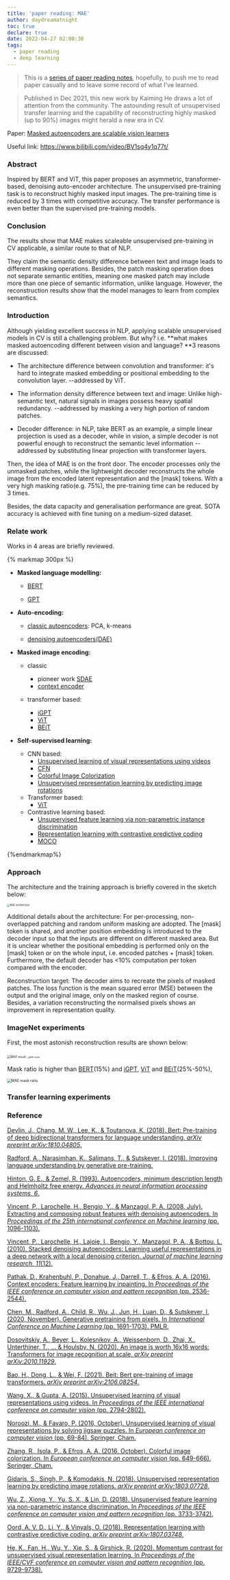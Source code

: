 ```yaml
---
title: 'paper reading: MAE'
author: daydreamatnight
toc: true
declare: true
date: 2022-04-27 02:00:38
tags:
  - paper reading
  - deep learning
---
```


> This is a [series of paper reading notes](https://daydreamatnight.github.io/2022/04/02/paper-reading-start/), hopefully, to push me to read paper casually and to leave some record of what I've learned.

> Published in Dec 2021, this new work by Kaiming He draws a lot of attention from the community. The astounding result of unsupervised transfer learning and the capability of reconstructing highly masked (up to 90%) images might herald a new era in CV. 

<!-- more -->

Paper: [Masked autoencoders are scalable vision learners](https://arxiv.org/abs/2111.06377)

Useful link: https://www.bilibili.com/video/BV1sq4y1q77t/

### Abstract

Inspired by BERT and ViT, this paper proposes an asymmetric, transformer-based, denoising auto-encoder architecture. The unsupervised pre-training task is to reconstruct highly masked input images. The pre-training time is reduced by 3 times with competitive accuracy. The transfer performance is even better than the supervised pre-training models.

### Conclusion

The results show that MAE makes scaleable unsupervised pre-training in CV applicable, a similar route to that of NLP. 

They claim the semantic density difference between text and image leads to different masking operations. Besides, the patch masking operation does not separate semantic entities, meaning one masked patch may include more than one piece of semantic information, unlike language. However, the reconstruction results show that the model manages to learn from complex semantics.

### Introduction

Although yielding excellent success in NLP, applying scalable unsupervised models in CV is still a challenging problem. But why? i.e. **what makes masked autoencoding different between vision and language? **3 reasons are discussed:

- The architecture difference between convolution and transformer: it's hard to integrate masked embedding or positional embedding to the convolution layer. --addressed by ViT.

- The information density difference between text and image: Unlike high-semantic text, natural signals in images possess heavy spatial redundancy. --addressed by masking a very high portion of random patches.
- Decoder difference: in NLP, take BERT as an example, a simple linear projection is used as a decoder, while in vision, a simple decoder is not powerful enough to reconstruct the semantic level information -- addressed by substituting linear projection with transformer layers.

Then, the idea of MAE is on the front door. The encoder processes only the unmasked patches, while the lightweight decoder reconstructs the whole image from the encoded latent representation and the [mask] tokens. With a very high masking ratio(e.g. 75%), the pre-training time can be reduced by 3 times.

Besides, the data capacity and generalisation performance are great. SOTA accuracy is achieved with fine tuning on a medium-sized dataset.

### Relate work

Works in 4 areas are briefly reviewed. 

{% markmap 300px %}

- **Masked language modelling:**

  - [BERT](https://arxiv.org/abs/1810.04805)

  - [GPT](https://www.cs.ubc.ca/~amuham01/LING530/papers/radford2018improving.pdf)
- **Auto-encoding:** 

  - [classic autoencoders](https://proceedings.neurips.cc/paper/1993/hash/9e3cfc48eccf81a0d57663e129aef3cb-Abstract.html): PCA, k-means 

  - [denoising autoencoders(DAE)](https://dl.acm.org/doi/abs/10.1145/1390156.1390294)
- **Masked image encoding:** 

	- classic
		- pioneer work [SDAE](https://www.jmlr.org/papers/volume11/vincent10a/vincent10a.pdf?ref=https://githubhelp.com)
		-  [context encoder](http://openaccess.thecvf.com/content_cvpr_2016/html/Pathak_Context_Encoders_Feature_CVPR_2016_paper.html)

	- transformer based: 
		- [iGPT](http://proceedings.mlr.press/v119/chen20s.html)
		- [ViT](https://arxiv.org/abs/2010.11929)
		- [BEiT](https://arxiv.org/abs/2106.08254)
- **Self-supervised learning:** 
  - CNN based: 
    - [Unsupervised learning of visual representations using videos](http://openaccess.thecvf.com/content_iccv_2015/html/Wang_Unsupervised_Learning_of_ICCV_2015_paper.html)
    - [CFN](https://link.springer.com/chapter/10.1007/978-3-319-46466-4_5)
    - [Colorful Image Colorization](https://link.springer.com/chapter/10.1007/978-3-319-46487-9_40)
    - [Unsupervised representation learning by predicting image rotations](https://arxiv.org/abs/1803.07728)
  - Transformer based: 
    - [ViT](https://arxiv.org/abs/2010.11929)
  - Contrastive learning based: 
    - [Unsupervised feature learning via non-parametric instance discrimination](http://openaccess.thecvf.com/content_cvpr_2018/html/Wu_Unsupervised_Feature_Learning_CVPR_2018_paper.html)
    - [Representation learning with contrastive predictive coding](https://arxiv.org/abs/1807.03748)
    - [MOCO](http://openaccess.thecvf.com/content_CVPR_2020/html/He_Momentum_Contrast_for_Unsupervised_Visual_Representation_Learning_CVPR_2020_paper.html)

{%endmarkmap%}

### Approach

The architecture and the training approach is briefly covered in the sketch below:

<img src="MAE architecture.png" alt="MAE architecture" style="zoom:40%;" />

Additional details about the architecture: For per-processing, non-overlapped patching and random uniform masking are adopted. The [mask] token is shared, and another position embedding is introduced to the decoder input so that the inputs are different on different masked area. But it is unclear whether the positional embedding is performed only on the [mask] token or on the whole input, i.e. encoded patches + [mask] token. Furthermore, the default decoder has <10% computation per token compared with the encoder.

Reconstruction target: The decoder aims to recreate the pixels of masked patches. The loss function is the mean squared error (MSE) between the output and the original image, only on the masked region of course. Besides, a variation reconstructing the normalised pixels shows an improvement in representation quality.

### ImageNet experiments

First, the most astonish reconstruction results are shown below:

<img src="paper-reading-MAE/MAE result.png" alt="MAE result" style="zoom:50%;" />

<img src="paper-reading-MAE/MAE result2.png" alt="MAE result2" style="zoom:30%;" />

Mask ratio is higher than [BERT](https://arxiv.org/abs/1810.04805)(15%) and [iGPT](http://proceedings.mlr.press/v119/chen20s.html), [ViT](https://arxiv.org/abs/2010.11929) and [BEiT](https://arxiv.org/abs/2106.08254)(25%-50%), 

<img src="paper-reading-MAE/MAE mask ratio.png" alt="MAE mask ratio" style="zoom:60%;" />



### Transfer learning experiments



### Reference

[Devlin, J., Chang, M. W., Lee, K., & Toutanova, K. (2018). Bert: Pre-training of deep bidirectional transformers for language understanding. *arXiv preprint arXiv:1810.04805*.](https://arxiv.org/abs/1810.04805)

[Radford, A., Narasimhan, K., Salimans, T., & Sutskever, I. (2018). Improving language understanding by generative pre-training.](https://www.cs.ubc.ca/~amuham01/LING530/papers/radford2018improving.pdf)

[Hinton, G. E., & Zemel, R. (1993). Autoencoders, minimum description length and Helmholtz free energy. *Advances in neural information processing systems*, *6*.](https://proceedings.neurips.cc/paper/1993/hash/9e3cfc48eccf81a0d57663e129aef3cb-Abstract.html)

[Vincent, P., Larochelle, H., Bengio, Y., & Manzagol, P. A. (2008, July). Extracting and composing robust features with denoising autoencoders. In *Proceedings of the 25th international conference on Machine learning* (pp. 1096-1103).](https://dl.acm.org/doi/abs/10.1145/1390156.1390294)

[Vincent, P., Larochelle, H., Lajoie, I., Bengio, Y., Manzagol, P. A., & Bottou, L. (2010). Stacked denoising autoencoders: Learning useful representations in a deep network with a local denoising criterion. *Journal of machine learning research*, *11*(12).](https://www.jmlr.org/papers/volume11/vincent10a/vincent10a.pdf?ref=https://githubhelp.com)

[Pathak, D., Krahenbuhl, P., Donahue, J., Darrell, T., & Efros, A. A. (2016). Context encoders: Feature learning by inpainting. In *Proceedings of the IEEE conference on computer vision and pattern recognition* (pp. 2536-2544).](http://openaccess.thecvf.com/content_cvpr_2016/html/Pathak_Context_Encoders_Feature_CVPR_2016_paper.html)

[Chen, M., Radford, A., Child, R., Wu, J., Jun, H., Luan, D., & Sutskever, I. (2020, November). Generative pretraining from pixels. In *International Conference on Machine Learning* (pp. 1691-1703). PMLR.](http://proceedings.mlr.press/v119/chen20s.html)

[Dosovitskiy, A., Beyer, L., Kolesnikov, A., Weissenborn, D., Zhai, X., Unterthiner, T., ... & Houlsby, N. (2020). An image is worth 16x16 words: Transformers for image recognition at scale. *arXiv preprint arXiv:2010.11929*.](https://arxiv.org/abs/2010.11929)

[Bao, H., Dong, L., & Wei, F. (2021). Beit: Bert pre-training of image transformers. *arXiv preprint arXiv:2106.08254*.](https://arxiv.org/abs/2106.08254)

[Wang, X., & Gupta, A. (2015). Unsupervised learning of visual representations using videos. In *Proceedings of the IEEE international conference on computer vision* (pp. 2794-2802).](http://openaccess.thecvf.com/content_iccv_2015/html/Wang_Unsupervised_Learning_of_ICCV_2015_paper.html)

[Noroozi, M., & Favaro, P. (2016, October). Unsupervised learning of visual representations by solving jigsaw puzzles. In *European conference on computer vision* (pp. 69-84). Springer, Cham.](https://link.springer.com/chapter/10.1007/978-3-319-46466-4_5)

[Zhang, R., Isola, P., & Efros, A. A. (2016, October). Colorful image colorization. In *European conference on computer vision* (pp. 649-666). Springer, Cham.](https://link.springer.com/chapter/10.1007/978-3-319-46487-9_40)

[Gidaris, S., Singh, P., & Komodakis, N. (2018). Unsupervised representation learning by predicting image rotations. *arXiv preprint arXiv:1803.07728*.](https://arxiv.org/abs/1803.07728)

[Wu, Z., Xiong, Y., Yu, S. X., & Lin, D. (2018). Unsupervised feature learning via non-parametric instance discrimination. In *Proceedings of the IEEE conference on computer vision and pattern recognition* (pp. 3733-3742).](http://openaccess.thecvf.com/content_cvpr_2018/html/Wu_Unsupervised_Feature_Learning_CVPR_2018_paper.html)

[Oord, A. V. D., Li, Y., & Vinyals, O. (2018). Representation learning with contrastive predictive coding. *arXiv preprint arXiv:1807.03748*.](https://arxiv.org/abs/1807.03748)

[He, K., Fan, H., Wu, Y., Xie, S., & Girshick, R. (2020). Momentum contrast for unsupervised visual representation learning. In *Proceedings of the IEEE/CVF conference on computer vision and pattern recognition* (pp. 9729-9738).](http://openaccess.thecvf.com/content_CVPR_2020/html/He_Momentum_Contrast_for_Unsupervised_Visual_Representation_Learning_CVPR_2020_paper.html)

